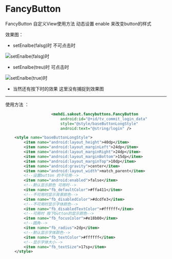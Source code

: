 # FancyButton
FancyButton 自定义View使用方法 
动态设置 enable 来改变button的样式

效果图：
 
 * setEnalbe(falsg)时 不可点击时

![setEnalbe(falsg)时](https://github.com/zhaolongs/AndroidBaseLib/blob/master/images/fans_enable_false.png)

 * setEnalbe(treu)时 可点击时
 
![setEnalbe(true)时](https://github.com/zhaolongs/AndroidBaseLib/blob/master/images/fans_enable_true.png )


 * 当然还有按下时的效果 这里没有捕捉到效果图

*** 

使用方法 ：



```xml
                    <mehdi.sakout.fancybuttons.FancyButton
                        android:id="@+id/tv_commit_login_data"
                        style="@style/baseButtonLongStyle"
                        android:text="@string/login" />
```

```xml
    <style name="baseButtonLongStyle">
        <item name="android:layout_height">40dp</item>
        <item name="android:layout_marginLeft">24dp</item>
        <item name="android:layout_marginRight">24dp</item>
        <item name="android:layout_marginBottom">15dp</item>
        <item name="android:layout_marginTop">10dp</item>
        <item name="android:gravity">center</item>
        <item name="android:layout_width">match_parent</item>
        <!--设置button 的不可用-->
        <item name="android:enabled">false</item>
        <!--默认显示颜色 可用时-->
        <item name="fb_defaultColor">#ffa411</item>
        <!--不可用时显示背景颜色-->
        <item name="fb_disabledColor">#dcdfe3</item>
        <!--不可用时显示字体颜色-->
        <item name="fb_disabledTextColor">#ffffff</item>
        <!--可用时 按下button的显示颜色-->
        <item name="fb_focusColor">#e18b00</item>
        <!--圆角-->
        <item name="fb_radius">2dp</item>
        <!--默认显示字体颜色-->
        <item name="fb_textColor">#ffffff</item>
        <!--显示字体大小-->
        <item name="fb_textSize">17sp</item>
    </style>


```
